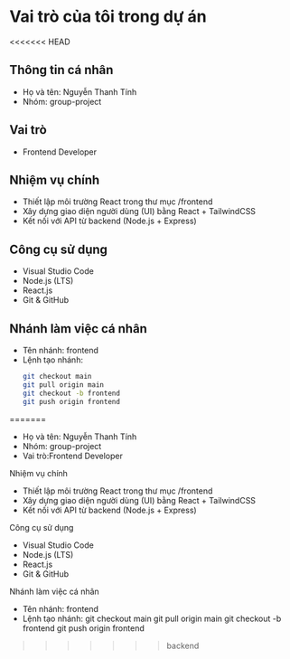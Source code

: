 # Vai trò của tôi trong dự án
<<<<<<< HEAD

## Thông tin cá nhân
- Họ và tên: Nguyễn Thanh Tính
- Nhóm: group<nhom8>-project 

## Vai trò
- Frontend Developer

## Nhiệm vụ chính
- Thiết lập môi trường React trong thư mục /frontend
- Xây dựng giao diện người dùng (UI) bằng React + TailwindCSS
- Kết nối với API từ backend (Node.js + Express)

## Công cụ sử dụng
- Visual Studio Code
- Node.js (LTS)
- React.js
- Git & GitHub

## Nhánh làm việc cá nhân
- Tên nhánh: frontend
- Lệnh tạo nhánh:
  ```bash
  git checkout main
  git pull origin main
  git checkout -b frontend
  git push origin frontend
  ```
=======

- Họ và tên: Nguyễn Thanh Tính
- Nhóm: group<nhom8>-project 
- Vai trò:Frontend Developer

Nhiệm vụ chính
- Thiết lập môi trường React trong thư mục /frontend
- Xây dựng giao diện người dùng (UI) bằng React + TailwindCSS
- Kết nối với API từ backend (Node.js + Express)

 Công cụ sử dụng
- Visual Studio Code
- Node.js (LTS)
- React.js
- Git & GitHub

Nhánh làm việc cá nhân
- Tên nhánh: frontend
- Lệnh tạo nhánh:
  git checkout main
  git pull origin main
  git checkout -b frontend
  git push origin frontend

>>>>>>> backend


